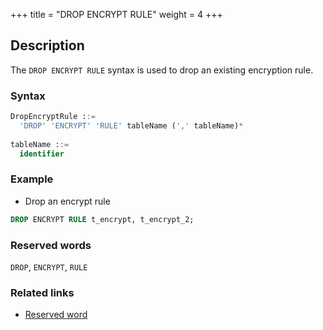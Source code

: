 +++
title = "DROP ENCRYPT RULE"
weight = 4
+++

## Description

The `DROP ENCRYPT RULE` syntax is used to drop an existing encryption rule.

### Syntax

```sql
DropEncryptRule ::=
  'DROP' 'ENCRYPT' 'RULE' tableName (',' tableName)*
    
tableName ::=
  identifier
```

### Example

- Drop an encrypt rule

```sql
DROP ENCRYPT RULE t_encrypt, t_encrypt_2;
```

### Reserved words

`DROP`, `ENCRYPT`, `RULE`

### Related links

- [Reserved word](/en/reference/distsql/syntax/reserved-word/)
